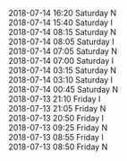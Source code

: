 2018-07-14 16:20 Saturday  N  
2018-07-14 15:40 Saturday  I  
2018-07-14 08:15 Saturday  N  
2018-07-14 08:05 Saturday  I  
2018-07-14 07:05 Saturday  N  
2018-07-14 07:00 Saturday  I  
2018-07-14 03:15 Saturday  N  
2018-07-14 03:10 Saturday  I  
2018-07-14 00:45 Saturday  N  
2018-07-13 21:10 Friday  I  
2018-07-13 21:05 Friday  N  
2018-07-13 20:50 Friday  I  
2018-07-13 09:25 Friday  N  
2018-07-13 08:55 Friday  I  
2018-07-13 08:50 Friday  N  
